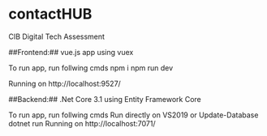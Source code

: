 # contactHUB
CIB Digital Tech Assessment

##Frontend:##
vue.js app using vuex

To run app, run follwing cmds
npm i
npm run dev

Running on
http://localhost:9527/

##Backend:##
.Net Core 3.1 using Entity Framework Core

To run app, run follwing cmds
Run directly on VS2019
or 
Update-Database
dotnet run
Running on
http://localhost:7071/
